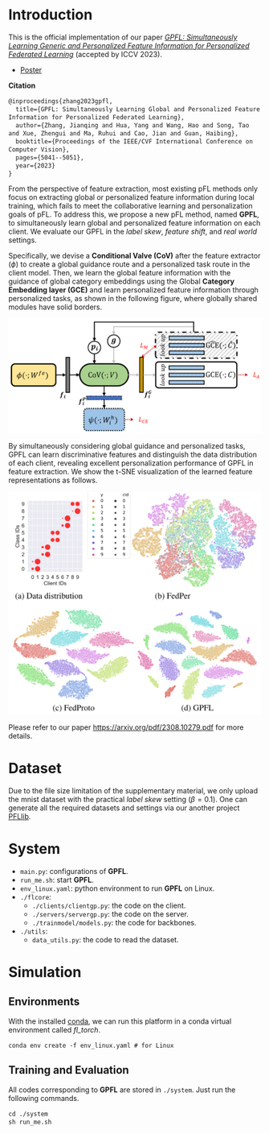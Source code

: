 # Introduction

This is the official implementation of our paper [*GPFL: Simultaneously Learning Generic and Personalized Feature Information for Personalized Federated Learning*](https://arxiv.org/pdf/2308.10279v3.pdf) (accepted by ICCV 2023). 

- [Poster](./GPFLPoster.pdf)

**Citation**

```
@inproceedings{zhang2023gpfl,
  title={GPFL: Simultaneously Learning Global and Personalized Feature Information for Personalized Federated Learning},
  author={Zhang, Jianqing and Hua, Yang and Wang, Hao and Song, Tao and Xue, Zhengui and Ma, Ruhui and Cao, Jian and Guan, Haibing},
  booktitle={Proceedings of the IEEE/CVF International Conference on Computer Vision},
  pages={5041--5051},
  year={2023}
}
```

From the perspective of feature extraction, most existing pFL methods only focus on extracting global or personalized feature information during local training, which fails to meet the collaborative learning and personalization goals of pFL. To address this, we propose a new pFL method, named **GPFL**, to simultaneously learn global and personalized feature information on each client. We evaluate our GPFL in the *label skew*, *feature shift*, and *real world* settings. 

Specifically, we devise a **Conditional Valve (CoV)** after the feature extractor ($\phi$) to create a global guidance route and a personalized task route in the client model. Then, we learn the global feature information with the guidance of global category embeddings using the Global **Category Embedding layer (GCE)** and learn personalized feature information through personalized tasks, as shown in the following figure, where globally shared modules have solid borders. 

![](./figs/fig1.png)

By simultaneously considering global guidance and personalized tasks, GPFL can learn discriminative features and distinguish the data distribution of each client, revealing excellent personalization performance of GPFL in feature extraction. We show the t-SNE visualization of the learned feature representations as follows. 

![](./figs/fig2.png)

Please refer to our paper https://arxiv.org/pdf/2308.10279.pdf for more details. 


# Dataset

Due to the file size limitation of the supplementary material, we only upload the mnist dataset with the practical *label skew* setting ($\beta=0.1$). One can generate all the required datasets and settings via our another project [PFLlib](https://github.com/TsingZ0/PFLlib). 


# System

- `main.py`: configurations of **GPFL**. 
- `run_me.sh`: start **GPFL**. 
- `env_linux.yaml`: python environment to run **GPFL** on Linux. 
- `./flcore`: 
    - `./clients/clientgp.py`: the code on the client. 
    - `./servers/servergp.py`: the code on the server. 
    - `./trainmodel/models.py`: the code for backbones. 
- `./utils`:
    - `data_utils.py`: the code to read the dataset. 

# Simulation

## Environments
With the installed [conda](https://repo.anaconda.com/miniconda/Miniconda3-latest-Linux-x86_64.sh), we can run this platform in a conda virtual environment called *fl_torch*. 
```
conda env create -f env_linux.yaml # for Linux
```


## Training and Evaluation

All codes corresponding to **GPFL** are stored in `./system`. Just run the following commands.

```
cd ./system
sh run_me.sh
```